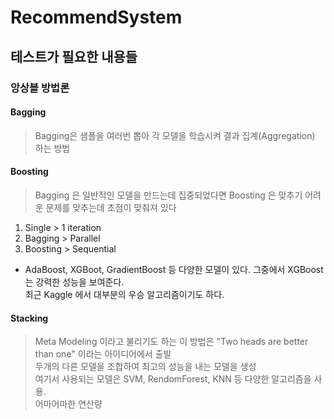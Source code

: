 # RecommendSystem
## 테스트가 필요한 내용들
### 앙상블 방법론
#### Bagging
> Bagging은 샘플을 여러번 뽑아 각 모델을 학습시켜 결과 집계(Aggregation) 하는 방법
#### Boosting
> Bagging 은 일반적인 모델을 만드는데 집중되었다면 Boosting 은 맞추기 어려운 문제를 맞추는데 초점이 맞춰져 있다
1. Single > 1 iteration
2. Bagging > Parallel
3. Boosting > Sequential
- AdaBoost, XGBoot, GradientBoost 등 다양한 모델이 있다. 그중에서 XGBoost는 강력한 성능을 보여준다.<br />
  최근 Kaggle 에서 대부분의 우승 알고리즘이기도 하다.
#### Stacking
> Meta Modeling 이라고 불리기도 하는 이 방법은 "Two heads are better than one" 이라는 아이디어에서 출발<br />
  두개의 다른 모델을 조합하여 최고의 성능을 내는 모델을 생성<br />
  여기서 사용되는 모델은 SVM, RendomForest, KNN 등 다양한 알고리즘을 사용.<br />
  어마어마한 연산량